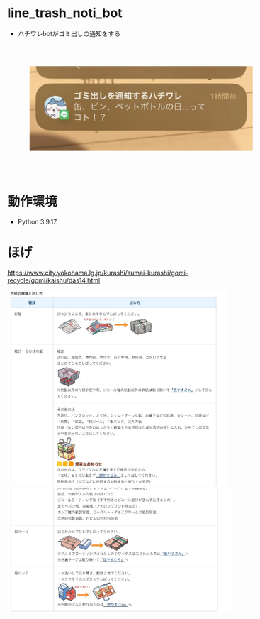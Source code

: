 # line_trash_noti_bot

- ハチワレbotがゴミ出しの通知をする

<img src="image/noti.jpeg" style="padding: 50px">


# 動作環境
- Python 3.9.17



# ほげ
https://www.city.yokohama.lg.jp/kurashi/sumai-kurashi/gomi-recycle/gomi/kaishu/das14.html

<img src="image/dis1.jpg">
<img src="image/dis2.jpg">